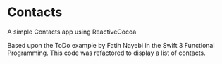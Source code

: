 # Contacts
A simple Contacts app using ReactiveCocoa

Based upon the ToDo example by Fatih Nayebi in the Swift 3 Functional Programming. This code was refactored to display a list of contacts.
